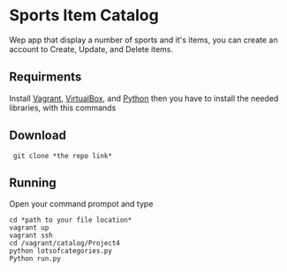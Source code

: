 # Sports Item Catalog
Wep app that display a number of sports and it's items, you can create an account to Create, Update, and Delete items.

## Requirments
Install [Vagrant](https://www.vagrantup.com/downloads.html),  [VirtualBox](https://www.virtualbox.org/wiki/Downloads), and [Python](https://www.python.org/downloads/) 
then you have to install the needed libraries, with this commands


## Download
` git clone *the repo link*` 

## Running
Open your command prompot and type
```
cd *path to your file location*
vagrant up
vagrant ssh
cd /vagrant/catalog/Project4
python lotsofcategories.py
Python run.py
```

